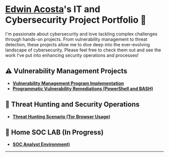 # <a href="https://www.linkedin.com/in/acostaea3/">Edwin Acosta</a>'s IT and Cybersecurity Project Portfolio 🔐

I'm passionate about cybersecurity and love tackling complex challenges through hands-on projects. From vulnerability management to threat detection, these projects allow me to dive deep into the ever-evolving landscape of cybersecurity. Please feel free to check them out and see the work I’ve put into enhancing security operations and processes!


## ⚠️ Vulnerability Management Projects

- **[Vulnerability Management Program Implementation](https://github.com/acostaea3/Vulnerability-Management-Project)**
- **[Programmatic Vulnerability Remediations (PowerShell and BASH)]()**

## 🚨 Threat Hunting and Security Operations

- **[Threat Hunting Scenario (Tor Browser Usage)](https://github.com/acostaea3/Threat-Hunting-Lab)**

## 🚨 Home SOC LAB (In Progress)

- **[SOC Analyst Environment)](https://github.com/acostaea3/)**

<hr/>
